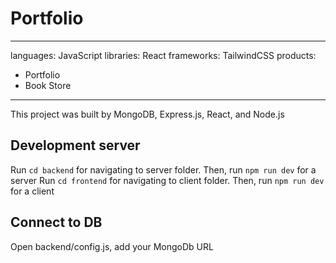# Portfolio
---
languages: JavaScript
libraries: React
frameworks: TailwindCSS
products:
  - Portfolio
  - Book Store
---
This project was built by MongoDB, Express.js, React, and Node.js

## Development server
Run `cd backend` for navigating to server folder. Then, run `npm run dev` for a server
Run `cd frontend` for navigating to client folder. Then, run `npm run dev` for a client

## Connect to DB
Open backend/config.js, add your MongoDb URL

